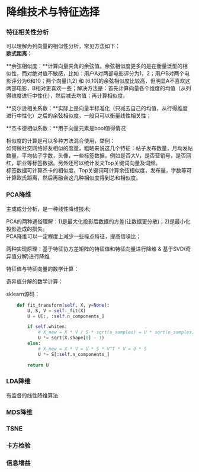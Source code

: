 降维技术与特征选择
====
### 特征相关性分析
可以理解为列向量的相似性分析，常见方法如下：<br>
**欧式距离：**

**余弦相似度：**计算向量夹角的余弦值。余弦相似度更多的是在衡量泛型的相似性，而对绝对值不敏感，比如：用户A对两部电影评分为1，2；用户B对两个电影评分为6和10；两个向量[1,2] 和 [6,10]的余弦相似度比较高，但明显A不喜欢这两部电影，B相对更喜欢一些；解决方法是：首先计算向量各个维度的均值（从列得维度进行中性化），然后减去均值；再计算相似度。

**皮尔逊相关系数：**实际上是向量半标准化（只减去自己的均值，从行得维度进行中性化）之后的余弦相似度，一般只可以衡量线性相关性；

**杰卡德相似系数：**用于向量元素是bool值得情况

相似度的计算是可以多种方法混合使用，举例：<br>
如何做社交网络好友相似的度量，粗略来说这几个特征：帖子发布数量，月均发帖数量，平均帖子字数，头像，一些标签数据，例如是否大V，是否营销号，是否网红，职业等标签数据。另外还可以统计发文Top关键词向量及词频。<br>
标签数据可计算杰卡的相似度，Top关键词可计算余弦相似度，发布量，字数等可计算欧氏距离，然后再融合这几种相似度得到总和相似度。


### PCA降维
主成成分分析，是一种线性降维技术;

PCA的两种通俗理解：1)是最大化投影后数据的方差(让数据更分散)；2)是最小化投影造成的损失。<br>
PCA降维可以一定程度上减少一些噪点特征，提高信噪比；

两种实现原理：基于特征协方差矩阵的特征值和特征向量进行降维 & 基于SVD(奇异值分解)进行降维

特征值与特征向量的数学计算：

奇异值分解的数学计算：

sklearn源码：
```Python
    def fit_transform(self, X, y=None):
        U, S, V = self._fit(X)
        U = U[:, :self.n_components_]

        if self.whiten:
            # X_new = X * V / S * sqrt(n_samples) = U * sqrt(n_samples)
            U *= sqrt(X.shape[0] - 1)
        else:
            # X_new = X * V = U * S * V^T * V = U * S
            U *= S[:self.n_components_]

        return U
```

### LDA降维
有监督的线性降维算法

### MDS降维

### TSNE

### 卡方检验

### 信息增益
